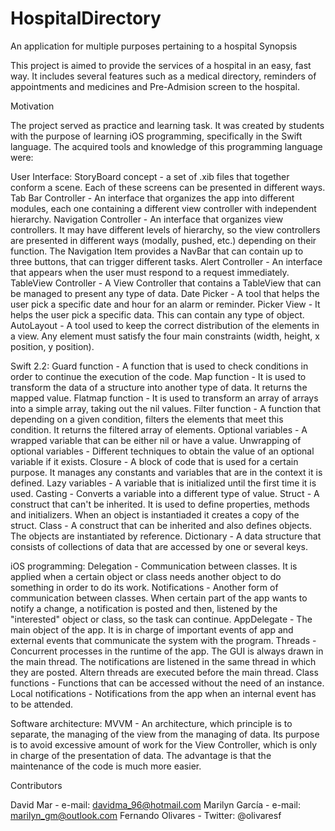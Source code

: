 # HospitalDirectory
An application for multiple purposes pertaining to a hospital
Synopsis

This project is aimed to provide the services of a hospital in an easy, fast way. It includes several features such as a medical directory, reminders of appointments and medicines and Pre-Admision screen to the hospital.

Motivation

The project served as practice and learning task. It was created by students with the purpose of learning iOS programming, specifically in the Swift language. The acquired tools and knowledge of this programming language were:

User Interface: StoryBoard concept - a set of .xib files that together conform a scene. Each of these screens can be presented in different ways. Tab Bar Controller - An interface that organizes the app into different modules, each one containing a different view controller with independent hierarchy. Navigation Controller - An interface that organizes view controllers. It may have different levels of hierarchy, so the view controllers are presented in different ways (modally, pushed, etc.) depending on their function. The Navigation Item provides a NavBar that can contain up to three buttons, that can trigger different tasks. Alert Controller - An interface that appears when the user must respond to a request immediately. TableView Controller - A View Controller that contains a TableView that can be managed to present any type of data. Date Picker - A tool that helps the user pick a specific date and hour for an alarm or reminder. Picker View - It helps the user pick a specific data. This can contain any type of object. AutoLayout - A tool used to keep the correct distribution of the elements in a view. Any element must satisfy the four main constraints (width, height, x position, y position).

Swift 2.2: Guard function - A function that is used to check conditions in order to continue the execution of the code. Map function - It is used to transform the data of a structure into another type of data. It returns the mapped value. Flatmap function - It is used to transform an array of arrays into a simple array, taking out the nil values. Filter function - A function that depending on a given condition, filters the elements that meet this condition. It returns the filtered array of elements. Optional variables - A wrapped variable that can be either nil or have a value. Unwrapping of optional variables - Different techniques to obtain the value of an optional variable if it exists. Closure - A block of code that is used for a certain purpose. It manages any constants and variables that are in the context it is defined. Lazy variables - A variable that is initialized until the first time it is used. Casting - Converts a variable into a different type of value. Struct - A construct that can't be inherited. It is used to define properties, methods and initializers. When an object is instantiaded it creates a copy of the struct. Class - A construct that can be inherited and also defines objects. The objects are instantiated by reference. Dictionary - A data structure that consists of collections of data that are accessed by one or several keys.

iOS programming: Delegation - Communication between classes. It is applied when a certain object or class needs another object to do something in order to do its work. Notifications - Another form of communication between classes. When certain part of the app wants to notify a change, a notification is posted and then, listened by the "interested" object or class, so the task can continue. AppDelegate - The main object of the app. It is in charge of important events of app and external events that communicate the system with the program. Threads - Concurrent processes in the runtime of the app. The GUI is always drawn in the main thread. The notifications are listened in the same thread in which they are posted. Altern threads are executed before the main thread. Class functions - Functions that can be accessed without the need of an instance. Local notifications - Notifications from the app when an internal event has to be attended.

Software architecture: MVVM - An architecture, which principle is to separate, the managing of the view from the managing of data. Its purpose is to avoid excessive amount of work for the View Controller, which is only in charge of the presentation of data. The advantage is that the maintenance of the code is much more easier.

Contributors

David Mar - e-mail: davidma_96@hotmail.com Marilyn García - e-mail: marilyn_gm@outlook.com Fernando Olivares - Twitter: @olivaresf
